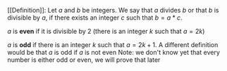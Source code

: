 [[Definition]]: Let $a$ and $b$ be integers. We say that $a$ divides $b$ or that $b$ is divisible by $a$, if there exists an integer $c$ such that $b=a*c$.

$a$ is **even** if it is divisible by 2 (there is an integer $k$ such that $a=2k$)

$a$ is **odd** if there is an integer $k$ such that $a=2k+1$.
	A different definition would be that $a$ is odd if $a$ is not even
	Note: we don't know yet that every number is either odd or even, we will prove that later
	